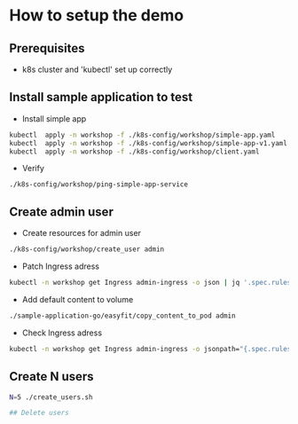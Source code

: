 # How to setup the  demo

## Prerequisites

* k8s cluster and 'kubectl' set up correctly

## Install sample application to test

* Install simple app

```bash
kubectl  apply -n workshop -f ./k8s-config/workshop/simple-app.yaml
kubectl  apply -n workshop -f ./k8s-config/workshop/simple-app-v1.yaml
kubectl  apply -n workshop -f ./k8s-config/workshop/client.yaml
```

* Verify

```bas
./k8s-config/workshop/ping-simple-app-service
```

## Create admin user

* Create resources for admin user

```bash
./k8s-config/workshop/create_user admin
```

* Patch Ingress adress

```bash
kubectl -n workshop get Ingress admin-ingress -o json | jq '.spec.rules[0].host = "admin.ingress.<adress>"' | kubectl apply -f - -n workshop
```

* Add default content to volume

```bash
./sample-application-go/easyfit/copy_content_to_pod admin
```

* Check Ingress adress

```bash
kubectl -n workshop get Ingress admin-ingress -o jsonpath="{.spec.rules[0].host}"
```

## Create N users

```bash
N=5 ./create_users.sh

## Delete users

